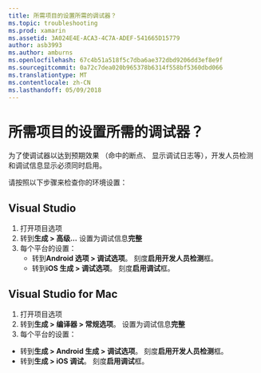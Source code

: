 ```yaml
---
title: 所需项目的设置所需的调试器？
ms.topic: troubleshooting
ms.prod: xamarin
ms.assetid: 3A024E4E-ACA3-4C7A-ADEF-541665D15779
author: asb3993
ms.author: amburns
ms.openlocfilehash: 67c4b51a518f5c7dba6ae372dbd9206dd3ef8e9f
ms.sourcegitcommit: 0a72c7dea020b965378b6314f558bf5360dbd066
ms.translationtype: MT
ms.contentlocale: zh-CN
ms.lasthandoff: 05/09/2018
---
```

# <a name="what-project-settings-are-required-for-the-debugger"></a>所需项目的设置所需的调试器？

为了使调试器以达到预期效果 （命中的断点、 显示调试日志等），开发人员检测和调试信息显示必须同时启用。

请按照以下步骤来检查你的环境设置：

## <a name="visual-studio"></a>Visual Studio
1. 打开项目选项
2. 转到**生成 > 高级...** 设置为调试信息**完整**
3. 每个平台的设置：
   - 转到**Android 选项 > 调试选项**。 刻度**启用开发人员检测**框。
   - 转到**iOS 生成 > 调试选项**。 刻度**启用调试**框。

## <a name="visual-studio-for-mac"></a>Visual Studio for Mac
1. 打开项目选项
2. 转到**生成 > 编译器 > 常规选项**。 设置为调试信息**完整**
3. 每个平台的设置：
  - 转到**生成 > Android 生成 > 调试选项**。 刻度**启用开发人员检测**框。
  - 转到**生成 > iOS 调试**。 刻度**启用调试**框。

